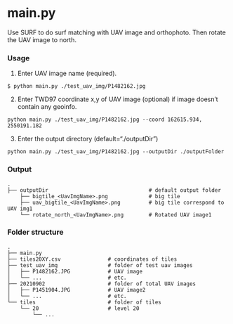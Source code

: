 main.py
============================

Use SURF to do surf matching with UAV image and orthophoto. Then rotate the UAV image to north.

### Usage
1. Enter UAV image name (required).

`$ python main.py ./test_uav_img/P1482162.jpg`

2. Enter TWD97 coordinate x,y of UAV image (optional) if image doesn’t contain any geoinfo.

`python main.py ./test_uav_img/P1482162.jpg --coord 162615.934, 2550191.182`

3. Enter the output directory (default=“./outputDir”)

`python main.py ./test_uav_img/P1482162.jpg --outputDir ./outputFolder`

### Output
    .
    ├── outputDir						         # default output folder
        ├── bigtile_<UavImgName>.png             # big tile 
        ├── uav_bigtile_<UavImgName>.png         # big tile correspond to UAV img1
        └── rotate_north_<UavImgName>.png        # Rotated UAV image1

### Folder structure
    .
    ├── main.py
    ├── tiles20XY.csv               # coordinates of tiles         
    ├── test_uav_img                # folder of test uav images
    │   ├── P1482162.JPG            # UAV image
    │   └── ...                     # etc.
    ├── 20210902                    # folder of total UAV images
    │   ├── P1451904.JPG            # UAV image2
    │   └── ...                     # etc.
    └── tiles                       # folder of tiles
        └── 20                      # level 20
            └── ...   